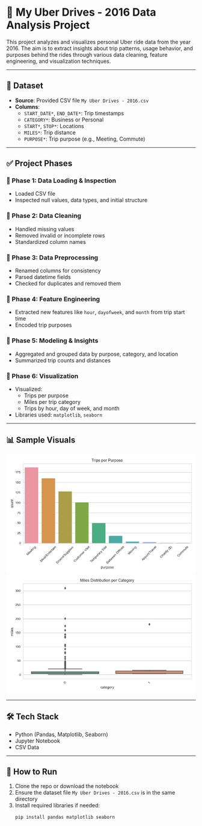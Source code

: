 # 🚗 My Uber Drives - 2016 Data Analysis Project

This project analyzes and visualizes personal Uber ride data from the year 2016. The aim is to extract insights about trip patterns, usage behavior, and purposes behind the rides through various data cleaning, feature engineering, and visualization techniques.

---

## 📁 Dataset

- **Source**: Provided CSV file `My Uber Drives - 2016.csv`
- **Columns**:
  - `START_DATE*`, `END_DATE*`: Trip timestamps
  - `CATEGORY*`: Business or Personal
  - `START*`, `STOP*`: Locations
  - `MILES*`: Trip distance
  - `PURPOSE*`: Trip purpose (e.g., Meeting, Commute)

---

## ✅ Project Phases

### 🔹 Phase 1: Data Loading & Inspection
- Loaded CSV file
- Inspected null values, data types, and initial structure

### 🔹 Phase 2: Data Cleaning
- Handled missing values
- Removed invalid or incomplete rows
- Standardized column names

### 🔹 Phase 3: Data Preprocessing
- Renamed columns for consistency
- Parsed datetime fields
- Checked for duplicates and removed them

### 🔹 Phase 4: Feature Engineering
- Extracted new features like `hour`, `dayofweek`, and `month` from trip start time
- Encoded trip purposes

### 🔹 Phase 5: Modeling & Insights
- Aggregated and grouped data by purpose, category, and location
- Summarized trip counts and distances

### 🔹 Phase 6: Visualization
- Visualized:
  - Trips per purpose
  - Miles per trip category
  - Trips by hour, day of week, and month
- Libraries used: `matplotlib`, `seaborn`

---

## 📊 Sample Visuals

![Trips by Purpose](trips_per_purpose.png)
![Miles per Category](miles_per_category.png)

---

## 🛠️ Tech Stack

- Python (Pandas, Matplotlib, Seaborn)
- Jupyter Notebook
- CSV Data

---

## 🚀 How to Run

1. Clone the repo or download the notebook
2. Ensure the dataset file `My Uber Drives - 2016.csv` is in the same directory
3. Install required libraries if needed:
   ```bash
   pip install pandas matplotlib seaborn
